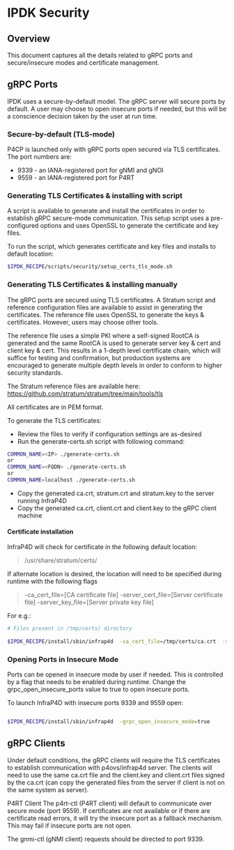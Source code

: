 # IPDK Security

## Overview

This document captures all the details related to gRPC ports and secure/insecure modes and certificate management.

## gRPC Ports

IPDK uses a secure-by-default model. The gRPC server will secure ports by default. A user may choose to open insecure ports if needed, but this will be a conscience decision taken by the user at run time.

### Secure-by-default (TLS-mode)

P4CP is launched only with gRPC ports open secured via TLS certificates. The port numbers are:

* 9339 - an IANA-registered port for gNMI and gNOI
* 9559 - an IANA-registered port for P4RT

### Generating TLS Certificates & installing with script

A script is available to generate and install the certificates in order to establish gRPC secure-mode communication. This setup script uses a pre-configured options and uses OpenSSL to generate the certificate and key files. 

To run the script, which generates certificate and key files and installs to default location:

```bash
$IPDK_RECIPE/scripts/security/setup_certs_tls_mode.sh
```

### Generating TLS Certificates & installing manually

The gRPC ports are secured using TLS certificates. A Stratum script and reference configuration files are available to assist in generating the certificates. The reference file uses OpenSSL to generate the keys & certificates. However, users may choose other tools.

The reference file uses a simple PKI where a self-signed RootCA is generated and the same RootCA is used to generate server key & cert and client key & cert. This results in a 1-depth level certificate chain, which will suffice for testing and confirmation, but production systems are encouraged to generate multiple depth levels in order to conform to higher security standards.

The Stratum reference files are available here: https://github.com/stratum/stratum/tree/main/tools/tls

All certificates are in PEM format.

To generate the TLS certificates:

* Review the files to verify if configuration settings are as-desired
* Run the generate-certs.sh script with following command:

```bash
COMMON_NAME=<IP> ./generate-certs.sh
or
COMMON_NAME=<FQDN> ./generate-certs.sh
or
COMMON_NAME=localhost ./generate-certs.sh
```

* Copy the generated ca.crt, stratum.crt and stratum.key to the server running InfraP4D
* Copy the generated ca.crt, client.crt and client.key to the gRPC client machine


#### Certificate installation

InfraP4D will check for certificate in the following default location:

> /usr/share/stratum/certs/

If alternate location is desired, the location will need to be specified during runtime with the following flags

> -ca_cert_file=[CA certificate file]
> -server_cert_file=[Server certificate file]
> -server_key_file=[Server private key file]

For e.g.:

```bash
# Files present in /tmp/certs/ directory
 
$IPDK_RECIPE/install/sbin/infrap4d  -ca_cert_file=/tmp/certs/ca.crt  -server_cert_file=/tmp/certs/stratum.crt  -server_key_file=/tmp/certs/stratum.key

```

### Opening Ports in Insecure Mode

Ports can be opened in insecure mode by user if needed. This is controlled by a flag that needs to be enabled during runtime. Change the grpc_open_insecure_ports value to true to open insecure ports.

To launch InfraP4D with insecure ports 9339 and 9559 open:

```bash

$IPDK_RECIPE/install/sbin/infrap4d  -grpc_open_insecure_mode=true

```


## gRPC Clients

Under default conditions, the gRPC clients will require the TLS certificates to establish communication with p4ovs/infrap4d server. The clients will need to use the same ca.crt file and the client.key and client.crt files signed by the ca.crt (can copy the generated files from the server if client is not on the same system as server).

P4RT Client
The p4rt-ctl (P4RT client) will default to communicate over secure mode (port 9559). If certificates are not available or if there are certificate read errors, it will try the insecure port as a fallback mechanism. This may fail if insecure ports are not open.

The gnmi-ctl (gNMI client) requests should be directed to port 9339.


